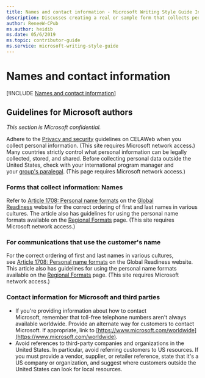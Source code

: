 ```yaml
---
title: Names and contact information - Microsoft Writing Style Guide Internal
description: Discusses creating a real or sample form that collects personal information using guidelines, such as names and contact information.
author: ReneeW-CPub
ms.author: heidib
ms.date: 05/6/2019
ms.topic: contributor-guide
ms.service: microsoft-writing-style-guide
---
```


# Names and contact information

[!INCLUDE [Names and contact information](<~/../includes/names-contact-information.md>)]

## Guidelines for Microsoft authors

*This section is Microsoft confidential.*

Adhere to the [Privacy and security](https://microsoft.sharepoint.com/sites/CELAWeb-Compliance/SitePages/regulatory-compliance.aspx) guidelines on CELAWeb when you collect personal information. (This site requires Microsoft network access.) Many countries strictly control what personal information can be legally collected, stored, and shared. Before collecting personal data outside the United States, check with your international program manager and your [group's paralegal](https://findcontact.microsoft.com/). (This page requires Microsoft network access.)

### Forms that collect information: Names

Refer to [Article 1708: Personal name formats](https://aka.ms/GROPersonalNames) on the [Global Readiness](https://aka.ms/GRO) website for the correct ordering of first and last names in various cultures. The article also has guidelines for using the personal name formats available on the [Regional Formats](https://aka.ms/GRORegionalFormats) page. (This site requires Microsoft network access.)

### For communications that use the customer's name

For the correct ordering of first and last names in various cultures, see [Article 1708: Personal name formats](https://aka.ms/GROPersonalNames) on the Global Readiness website. This article also has guidelines for using the personal name formats available on the [Regional Formats](https://aka.ms/GRORegionalFormats) page. (This site requires Microsoft network access.) 

### Contact information for Microsoft and third parties

- If you're providing information about how to contact Microsoft, remember that toll-free telephone numbers aren't always available worldwide. Provide an alternate way for customers to contact Microsoft. If appropriate, link to [https://www.microsoft.com/worldwide](https://www.microsoft.com/worldwide).
-   Avoid references to third-party companies and organizations in the United States. In particular, avoid referring customers to US
    resources. If you must provide a vendor, supplier, or retailer
    reference, state that it's a US company or organization, and
    suggest where customers outside the United States can look for local
    resources.
